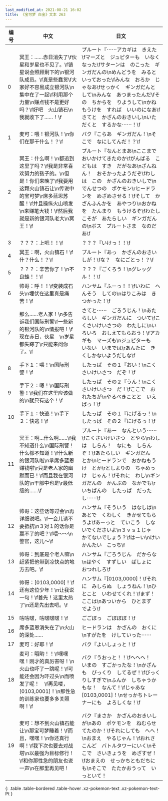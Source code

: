 ```yaml
---
last_modified_at: 2021-08-21 16:02
title: 《宝可梦 白金》文本 263
---
```

| 编号 | 中文 | 日文 |
| ---- | ---- | ---- |
| 0 | 冥王：……赤日消失了\f伙星和岁星也不见了。\f镇星说会照顾剩下的\n银河队成员。\f真是些蠢货\f大家好不容易成立银河队\n集中在了一起\f利用那个力量\n赚点钱不是更好吗？\f好吧　火山镇石\n我就收下了……！\f | プルート『⋯⋯アカギは　きえた\fマーズと　ジュピターも　いなくなった\fサターンは　のこった　ギンガだんの\nめんどうを　みると　いっておった\fみんな　おろか　じゃなあ\fせっかく　ギンガだんとして\nみんな　あつまったんだ\fその　ちからを　りようして\nかねもうけを　すれば　いいのになあ\fさてと　かざんのおきいし\nいただくと　するかな⋯⋯！\f |
| 1 | 麦可：喂！银河队！\n你们在那干什么！？\f | バク『こらあ　ギンガだん！\nそこで　なにしてんだ！？\f |
| 2 | 冥王：什么啊！\n都追到这里了吗？\f我是非常喜欢努力的孩子的。\n但是！你们来晚了\f我要用这颗火山镇石让\n传说中的宝可梦\r席多蓝恩苏醒！\f并且操纵火山喷发\n来赚笔大钱！\f然后我就是新的银河队老大\n冥王！\f | プルート『なんとまあ\nここまで　おいかけてきたのか\fがんばる　こどもは　すき　だがなあ\nざんねん！　おそかったようだぞ\fわしは　この　かざんのおきいしで\nでんせつの　ポケモン\rヒードランを　めざめさせる！\fそして　かざんふんかを　あやつり\nおかねを　たんまり　もうけるぞ\fわたしこそが　あたらしい　ギンガだんの\nボス　プルートさま　なのだあ\f |
| 3 | ？？？：上吧！！\f | ？？？『いけっ！！\f |
| 4 | 冥王：啊，火山镇石！\f什？什么！？\f | プルート『あっ　かざんのおきいしが！\fな？　なにごとっ！？\f |
| 5 | ？？？：辛苦你了！\n不良蛙！！\f | ？？？『ごくろう！\nグレッグル！！\f |
| 6 | 帅哥：呼！！\f变装成石头\n埋伏在这里真是痛苦！\f | ハンサム『ふーっ！！\fいわに　へんそう　しての\nはりこみは　きつかった！\f |
| 7 | 那么……老人家！\n多告诉我们国际刑警\f一些新的银河队的\n情报吧！\f现在赤日，伙星　\n岁星都失踪了\r只能来问你了。\f | さてと⋯⋯　ごろうじん！\nあたらしい　ギンガだんに　ついて\fこくさいけいさつの　わたしに\nいろいろ　おしえてもらおう！\fアカギも　マーズも\nジュピターも　いない　いまでは\rあんたに　きくしかないようだしな\f |
| 8 | 手下１：喂！\n国际刑警！\f | したっぱ　その１『おい！\nこくさいけいさつ　だぞ！\f |
| 9 | 手下２：嗯！\n国际刑警！\f我们在这里应该做的\n就只有这个！\f | したっぱ　その２『うん！\nこくさいけいさつ　だ！\fここで　おれたちが\nやるべきことと　いえばっ！\f |
| 10 | 手下１：快逃！\n手下２：快逃！\f | したっぱ　その１『にげるっ！\nしたっぱ　その２『にげるっ！\f |
| 11 | 冥王：啊…什么啊……\f我不知道什么\n国际刑警！什么都不知道！\f什么新的银河队啦\n拿席多蓝恩赚钱啦\r只是老人家的幽默而已！\f而且我在银河队的\n干部中也是\r最低级的……\f | プルート『あー　なんという⋯⋯\fこくさいけいさつ　とやら\nわしは　しらん！　なにも　しらんぞ！\fあたらしい　ギンガだん　とか\nヒードランで　おかねもうけ　とか\rとしよりの　ちゃめっけ　じゃん！\fそれに　わし\nギンガだんの　かんぶの　なかでも\rいちばんの　したっぱ　だったし⋯⋯\f |
| 12 | 帅哥：这些话等过会\n再详细说吧。\f一会儿请不要抵抗\n３对１的话你是赢不了的吧？\f喂～～\n警官，这儿～\f | ハンサム『そういう　はなしは\nあとで　くわしく　きかせてもらうよ\fあーっと　ていこう　しないでくださいよ\n３ｖｓ１じゃ　かてないでしょう？\fはーい\nけいかんたい　こっち\f |
| 13 | 帅哥：到底是个老人嘛\n赶紧把他带到凉快点的地方去吧。\f | ハンサム『ごろうじん　だからな\nはやく　すずしい　ばしょに　おつれしろ\f |
| 14 | 帅哥：[0103,0000]！\f还有这位少年！\n让我说一句！\f首先！这里太热了\n还是先出去吧。\f | ハンサム『[0103,0000]！\fそれに　みしらぬ　しょうねん！\nひとこと　いわせてくれ！\fまず！　ここは\nあついから　ひとまず　でよう\f |
| 15 | 咕咕啵，咕啵啵啵！\f | ごごぼっ　ごぼぼぼ！\f |
| 16 | 席多蓝恩消失在了\n火山的深处…… | ヒードランは　かざんの　おくに\nすがたを　けしていった⋯⋯ |
| 17 | 麦可：好耶！\f | バク『よいしょっと！\f |
| 18 | 麦可：哦哟！！\f嘿嘿嘿！刚才的真厉害呀！\n火山也吓了一跳呢！\f可能还会因为吓过头\n而喷发了呢！　\f再见喽，[0103,0001]！\n那性急的训练家也要多多关照啊！\f | バク『うおっと！！\fヘヘヘ！　いまの　すごかったな！\nかざんも　びっくり　してるぜ！\fびっくりしすぎで\nふんか　しちゃうかもな！　なんて！\fじゃあな　[0103,0001]！\nせっかちトレーナーにも　よろしくな！\f |
| 19 | 麦可：想不到火山镇石能让\n那宝可梦睡着！\f而且，嘿嘿！\n你还真行啊！\f我下次也要去对战塔\n以最强为目标修行！\f和你那性急的朋友也说一声\n在那里再见吧！ | バク『まさか　かざんのおきいしが\nあの　ポケモンを　ねむらせてたのか！\fそれにしても　へへ！\nおまえ　やるじゃん！\fおれさ　こんど　バトルタワーにいく\nそこで　さいきょうを　めざすぜ！\fおまえの　せっかちともだちにも\nそこで　たたかおうって　いっといて！ |
{: .table .table-bordered .table-hover .xz-pokemon-text .xz-pokemon-text-Pt }